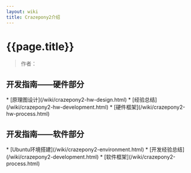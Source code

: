 ```yaml
---
layout: wiki
title: Crazepony2介绍
---
```


# {{page.title}}

> 作者： 

<h2 id="rd">开发指南——硬件部分</h2>
* [原理图设计](/wiki/crazepony2-hw-design.html)
* [经验总结](/wiki/crazepony2-hw-development.html)
* [硬件框架](/wiki/crazepony2-hw-process.html)

<h2 id="rd">开发指南——软件部分</h2>
* [Ubuntu环境搭建](/wiki/crazepony2-environment.html)
* [开发经验总结](/wiki/crazepony2-development.html)
* [软件框架](/wiki/crazepony2-process.html)
